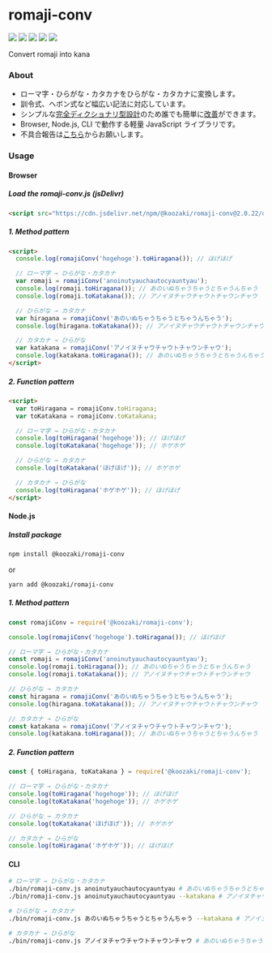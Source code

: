 # romaji-conv

[![](https://github.com/koozaki/romaji-conv/workflows/Node.js%20Package/badge.svg)](https://github.com/koozaki/romaji-conv/actions?query=workflow%3A%22Node.js+Package%22)
[![](https://img.shields.io/github/v/release/koozaki/romaji-conv?style=flat-square)](https://github.com/koozaki/romaji-conv/releases)
[![](https://img.shields.io/npm/v/@koozaki/romaji-conv?style=flat-square)](https://www.npmjs.com/package/@koozaki/romaji-conv)
[![](https://data.jsdelivr.com/v1/package/npm/@koozaki/romaji-conv/badge)](https://www.jsdelivr.com/package/npm/@koozaki/romaji-conv)
[![](https://img.shields.io/npm/l/@koozaki/romaji-conv?style=flat-square)](https://github.com/koozaki/romaji-conv/blob/master/LICENSE)

Convert romaji into kana

### About

- ローマ字・ひらがな・カタカナをひらがな・カタカナに変換します。
- 訓令式、ヘボン式など幅広い記法に対応しています。
- シンプルな[完全ディクショナリ型設計](https://github.com/koozaki/romaji-conv/blob/master/lib/map/)のため誰でも簡単に[改善](https://github.com/koozaki/romaji-conv/pulls)ができます。
- Browser, Node.js, CLI で動作する軽量 JavaScript ライブラリです。
- 不具合報告は[こちら](https://github.com/koozaki/romaji-conv/issues/new?assignees=koozaki&labels=bug&template=bug_report.md)からお願いします。

### Usage

#### Browser

##### Load the romaji-conv.js (jsDelivr)

```html
<script src="https://cdn.jsdelivr.net/npm/@koozaki/romaji-conv@2.0.22/dist/romaji-conv.js"></script>
```

##### 1. Method pattern

```html
<script>
  console.log(romajiConv('hogehoge').toHiragana()); // ほげほげ

  // ローマ字 → ひらがな・カタカナ
  var romaji = romajiConv('anoinutyauchautocyauntyau');
  console.log(romaji.toHiragana()); // あのいぬちゃうちゃうとちゃうんちゃう
  console.log(romaji.toKatakana()); // アノイヌチャウチャウトチャウンチャウ

  // ひらがな → カタカナ
  var hiragana = romajiConv('あのいぬちゃうちゃうとちゃうんちゃう');
  console.log(hiragana.toKatakana()); // アノイヌチャウチャウトチャウンチャウ

  // カタカナ → ひらがな
  var katakana = romajiConv('アノイヌチャウチャウトチャウンチャウ');
  console.log(katakana.toHiragana()); // あのいぬちゃうちゃうとちゃうんちゃう
</script>
```

##### 2. Function pattern

```html
<script>
  var toHiragana = romajiConv.toHiragana;
  var toKatakana = romajiConv.toKatakana;

  // ローマ字 → ひらがな・カタカナ
  console.log(toHiragana('hogehoge')); // ほげほげ
  console.log(toKatakana('hogehoge')); // ホゲホゲ

  // ひらがな → カタカナ
  console.log(toKatakana('ほげほげ')); // ホゲホゲ

  // カタカナ → ひらがな
  console.log(toHiragana('ホゲホゲ')); // ほげほげ
</script>
```

#### Node.js

##### Install package

```sh
npm install @koozaki/romaji-conv
```

or

```sh
yarn add @koozaki/romaji-conv
```

##### 1. Method pattern

```javascript
const romajiConv = require('@koozaki/romaji-conv');

console.log(romajiConv('hogehoge').toHiragana()); // ほげほげ

// ローマ字 → ひらがな・カタカナ
const romaji = romajiConv('anoinutyauchautocyauntyau');
console.log(romaji.toHiragana()); // あのいぬちゃうちゃうとちゃうんちゃう
console.log(romaji.toKatakana()); // アノイヌチャウチャウトチャウンチャウ

// ひらがな → カタカナ
const hiragana = romajiConv('あのいぬちゃうちゃうとちゃうんちゃう');
console.log(hiragana.toKatakana()); // アノイヌチャウチャウトチャウンチャウ

// カタカナ → ひらがな
const katakana = romajiConv('アノイヌチャウチャウトチャウンチャウ');
console.log(katakana.toHiragana()); // あのいぬちゃうちゃうとちゃうんちゃう
```

##### 2. Function pattern

```javascript
const { toHiragana, toKatakana } = require('@koozaki/romaji-conv');

// ローマ字 → ひらがな・カタカナ
console.log(toHiragana('hogehoge')); // ほげほげ
console.log(toKatakana('hogehoge')); // ホゲホゲ

// ひらがな → カタカナ
console.log(toKatakana('ほげほげ')); // ホゲホゲ

// カタカナ → ひらがな
console.log(toHiragana('ホゲホゲ')); // ほげほげ
```

#### CLI

```sh
# ローマ字 → ひらがな・カタカナ
./bin/romaji-conv.js anoinutyauchautocyauntyau # あのいぬちゃうちゃうとちゃうんちゃう
./bin/romaji-conv.js anoinutyauchautocyauntyau --katakana # アノイヌチャウチャウトチャウンチャウ

# ひらがな → カタカナ
./bin/romaji-conv.js あのいぬちゃうちゃうとちゃうんちゃう --katakana # アノイヌチャウチャウトチャウンチャウ

# カタカナ → ひらがな
./bin/romaji-conv.js アノイヌチャウチャウトチャウンチャウ # あのいぬちゃうちゃうとちゃうんちゃう
```
